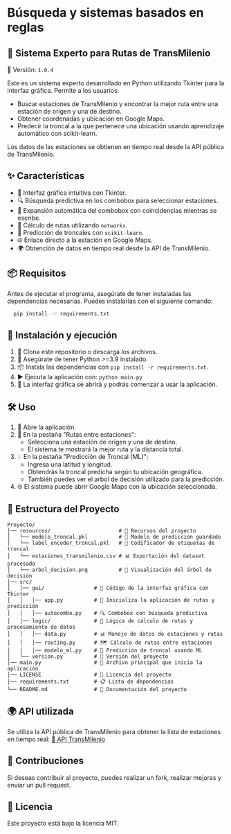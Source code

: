 # Búsqueda y sistemas basados en reglas 
## 🚏 Sistema Experto para Rutas de TransMilenio

📎 Versión: `1.0.4`

Este es un sistema experto desarrollado en Python utilizando Tkinter para la interfaz gráfica.
Permite a los usuarios:

- Buscar estaciones de TransMilenio y encontrar la mejor ruta entre una estación de origen y una de destino.
- Obtener coordenadas y ubicación en Google Maps.
- Predecir la troncal a la que pertenece una ubicación usando aprendizaje automático con scikit-learn.

Los datos de las estaciones se obtienen en tiempo real desde la API pública de TransMilenio.

## ✨ Características

- 💅 Interfaz gráfica intuitiva con Tkinter.
- 🔍 Búsqueda predictiva en los combobox para seleccionar estaciones.
- 📌 Expansión automática del combobox con coincidencias mientras se escribe.
- 🚳️ Cálculo de rutas utilizando `networkx`.
- 🧠 Predicción de troncales con `scikit-learn`.
- 🌐 Enlace directo a la estación en Google Maps.
- 🌍 Obtención de datos en tiempo real desde la API de TransMilenio.

## 📦 Requisitos

Antes de ejecutar el programa, asegúrate de tener instaladas las dependencias necesarias. Puedes instalarlas con el siguiente comando:

```bash
  pip install -r requirements.txt
```

## 🚀 Instalación y ejecución

1. 📅 Clona este repositorio o descarga los archivos.
2. 🐍 Asegúrate de tener Python >=3.9 instalado.
3. 📦 Instala las dependencias con `pip install -r requirements.txt`.
4. ▶️ Ejecuta la aplicación con: `python main.py`
5. 💅 La interfaz gráfica se abrirá y podrás comenzar a usar la aplicación.

## 🛠️ Uso

1. 🔄 Abre la aplicación.
2. 📍 En la pestaña "Rutas entre estaciones":
   - Selecciona una estación de origen y una de destino.
   - El sistema te mostrará la mejor ruta y la distancia total.
3. 💡 En la pestaña "Predicción de Troncal (ML)":
   - Ingresa una latitud y longitud.
   - Obtendrás la troncal predicha según tu ubicación geográfica.
   - También puedes ver el arbol de decisión utilizado para la predicción.
4. 🌐 El sistema puede abrir Google Maps con la ubicación seleccionada.

## 📂 Estructura del Proyecto

```
Proyecto/
│── resources/                      # 📂 Recursos del proyecto
│   └── modelo_troncal.pkl          # 🎯 Modelo de predicción guardado
│   └── label_encoder_troncal.pkl   # 🧾 Codificador de etiquetas de troncal
│   └── estaciones_transmilenio.csv # 📊 Exportación del dataset procesado
│   └── arbol_decision.png          # 🌳 Visualización del árbol de decisión
│── src/
│   │── gui/                # 🎨 Código de la interfaz gráfica con Tkinter
│   │   │── app.py          # 💅 Inicializa la aplicación de rutas y predicción
│   │   │── autocombo.py    # 🔍 Combobox con búsqueda predictiva
│   │── logic/              # 🧠 Lógica de cálculo de rutas y procesamiento de datos
│   │   │── data.py         # 📊 Manejo de datos de estaciones y rutas
│   │   │── routing.py      # 🗺️ Cálculo de rutas entre estaciones
│   │   │── modelo_ml.py    # 🤖 Predicción de troncal usando ML
│   └── version.py          # 📜 Versión del proyecto
│── main.py                 # 📌 Archivo principal que inicia la aplicación
│── LICENSE                 # 📜 Licencia del proyecto
│── requirements.txt        # 📋 Lista de dependencias
└── README.md               # 📖 Documentación del proyecto
```

## 🌍 API utilizada

Se utiliza la API pública de TransMilenio para obtener la lista de estaciones en tiempo real: [🔗 API TransMilenio](https://datosabiertos-transmilenio.hub.arcgis.com/datasets/Transmilenio::estaciones-troncales-de-transmilenio/about)

## 🤝 Contribuciones

Si deseas contribuir al proyecto, puedes realizar un fork, realizar mejoras y enviar un pull request.

## 📜 Licencia

Este proyecto está bajo la licencia MIT.